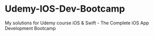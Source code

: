 # Udemy-IOS-Dev-Bootcamp
My solutions for Udemy course iOS &amp; Swift - The Complete iOS App Development Bootcamp
